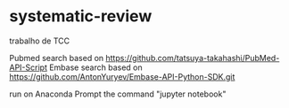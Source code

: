 # systematic-review

trabalho de TCC

Pubmed search based on https://github.com/tatsuya-takahashi/PubMed-API-Script
Embase search based on https://github.com/AntonYuryev/Embase-API-Python-SDK.git


run on Anaconda Prompt the command "jupyter notebook"

